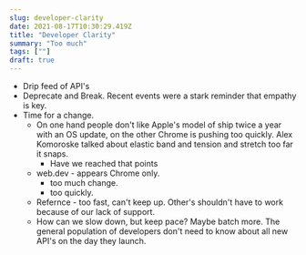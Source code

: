 ```yaml
---
slug: developer-clarity
date: 2021-08-17T10:30:29.419Z
title: "Developer Clarity"
summary: "Too much"
tags: [""]
draft: true
---
```


* Drip feed of API's
* Deprecate and Break. Recent events were a stark reminder that empathy is key. 
* Time for a change.
  * On one hand people don't like Apple's model of ship twice a year with an OS update, on the other Chrome is pushing too quickly. Alex Komoroske talked about elastic band and tension and stretch too far it snaps.
    * Have we reached that points
  * web.dev - appears Chrome only.
    * too much change.
    * too quickly.
  * Refernce - too fast, can't keep up.  Other's shouldn't have to work because of our lack of support.
  * How can we slow down, but keep pace? Maybe batch more. The general population of developers don't need to know about all new API's on the day they launch.
